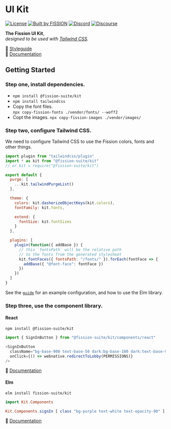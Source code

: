 # UI Kit

[![License](https://img.shields.io/badge/License-Apache%202.0-blue.svg)](https://github.com/fission-suite/blob/master/LICENSE)
[![Built by FISSION](https://img.shields.io/badge/⌘-Built_by_FISSION-purple.svg)](https://fission.codes)
[![Discord](https://img.shields.io/discord/478735028319158273.svg)](https://discord.gg/zAQBDEq)
[![Discourse](https://img.shields.io/discourse/https/talk.fission.codes/topics)](https://talk.fission.codes)

__The Fission UI Kit__,  
_designed to be used with [Tailwind CSS](https://tailwindcss.com)._

🎨 [Styleguide](https://kit.fission.app)  
📖 [Documentation](https://kit.fission.app/docs/)



## Getting Started

### Step one, install dependencies.

* `npm install @fission-suite/kit`
* `npm install tailwindcss`
* Copy the font files.  
  `npx copy-fission-fonts ./vendor/fonts/ --woff2`
* Copt the images.
  `npx copy-fission-images ./vendor/images/`


### Step two, configure Tailwind CSS.

We need to configure Tailwind CSS to use the Fission colors, fonts and other things.

```js
import plugin from "tailwindcss/plugin"
import * as kit from "@fission-suite/kit"
// or kit = require("@fission-suite/kit")

export default {
  purge: [
    ...kit.tailwindPurgeList()
  ],

  theme: {
    colors: kit.dasherizeObjectKeys(kit.colors),
    fontFamily: kit.fonts,

    extend: {
      fontSize: kit.fontSizes
    }
  },

  plugins: [
    plugin(function({ addBase }) {
      // this `fontsPath` will be the relative path
      // to the fonts from the generated stylesheet
      kit.fontFaces({ fontsPath: "/fonts/" }).forEach(fontFace => {
        addBase({ "@font-face": fontFace })
      })
    })
  ]
}
```

See the [`guide`](./guide/) for an example configuration, and how to use the Elm library.


### Step three, use the component library.

#### React

```shell
npm install @fission-suite/kit
```

```js
import { SignInButton } from "@fission-suite/kit/components/react"

<SignInButton
  className="bg-base-900 text-base-50 dark:bg-base-100 dark:text-base-900"
  onClick={() => webnative.redirectToLobby(PERMISSIONS)}
/>
```

📖 [Documentation](https://kit.fission.app/docs/react/)

#### Elm

```shell
elm install fission-suite/kit
```

```elm
import Kit.Components

Kit.Components.signIn [ class "bg-purple text-white text-opacity-90" ]
```

📖 [Documentation](https://package.elm-lang.org/packages/fission-suite/kit/latest/)
